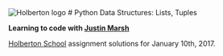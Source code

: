 <img src="https://www.holbertonschool.com/assets/holberton-logo-1cc451260ca3cd297def53f2250a9794810667c7ca7b5fa5879a569a457bf16f.png" alt="Holberton logo">
# Python Data Structures: Lists, Tuples

**Learning to code with [Justin Marsh](https://twitter.com/dogonthecircuit)**

[Holberton School](https://www.holbertonschool.com) assignment solutions for January 10th, 2017.
